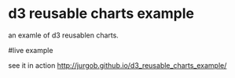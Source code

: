 # d3 reusable charts example
an examle of d3 reusablen charts.

#live example

see it in action http://jurgob.github.io/d3_reusable_charts_example/
